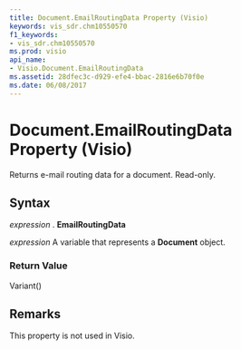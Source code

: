 ```yaml
---
title: Document.EmailRoutingData Property (Visio)
keywords: vis_sdr.chm10550570
f1_keywords:
- vis_sdr.chm10550570
ms.prod: visio
api_name:
- Visio.Document.EmailRoutingData
ms.assetid: 28dfec3c-d929-efe4-bbac-2816e6b70f0e
ms.date: 06/08/2017
---
```



# Document.EmailRoutingData Property (Visio)

Returns e-mail routing data for a document. Read-only. 


## Syntax

 _expression_ . **EmailRoutingData**

 _expression_ A variable that represents a **Document** object.


### Return Value

Variant()


## Remarks

This property is not used in Visio.


